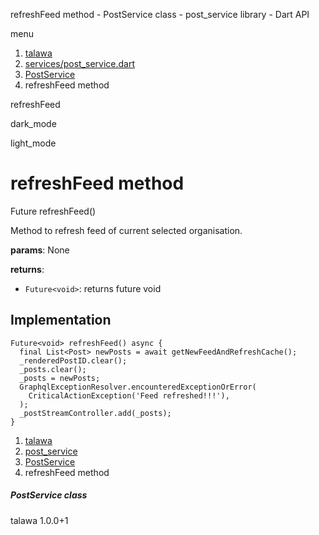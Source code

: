 




refreshFeed method - PostService class - post\_service library - Dart API







menu

1. [talawa](../../index.html)
2. [services/post\_service.dart](../../services_post_service/services_post_service-library.html)
3. [PostService](../../services_post_service/PostService-class.html)
4. refreshFeed method

refreshFeed


dark\_mode

light\_mode




# refreshFeed method


Future<void>
refreshFeed()

Method to refresh feed of current selected organisation.

**params**:
None

**returns**:

* `Future<void>`: returns future void

## Implementation

```
Future<void> refreshFeed() async {
  final List<Post> newPosts = await getNewFeedAndRefreshCache();
  _renderedPostID.clear();
  _posts.clear();
  _posts = newPosts;
  GraphqlExceptionResolver.encounteredExceptionOrError(
    CriticalActionException('Feed refreshed!!!'),
  );
  _postStreamController.add(_posts);
}
```

 


1. [talawa](../../index.html)
2. [post\_service](../../services_post_service/services_post_service-library.html)
3. [PostService](../../services_post_service/PostService-class.html)
4. refreshFeed method

##### PostService class





talawa
1.0.0+1






